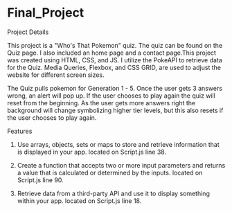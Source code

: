 # Final_Project


Project Details

This project is a "Who's That Pokemon" quiz. The quiz can be found on the Quiz page. I also included an home page and a contact page.This project was created using HTML, CSS, and JS. I utilize the PokeAPI to retrieve data for the Quiz. Media Queries, Flexbox, and CSS GRID, are used to adjust the website for different screen sizes.

The Quiz pulls pokemon for Generation 1 - 5. Once the user gets 3 answers wrong, an alert will pop up. If the user chooses to play again the quiz will reset from the beginning. As the user gets more answers right the background will change symbolizing higher tier levels, but this also resets if the user chooses to play again.


Features
1. Use arrays, objects, sets or maps to store and retrieve information that is displayed in your app.
    located on Script.js line 38.

3. Create a function that accepts two or more input parameters and returns a value that is calculated or determined by the inputs.
    located on Script.js line 90.

4. Retrieve data from a third-party API and use it to display something within your app.
    located on Script.js line 18.